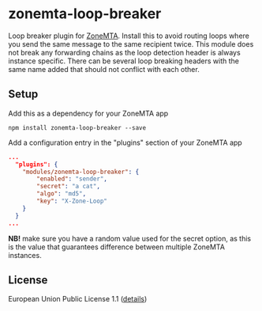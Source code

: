 # zonemta-loop-breaker

Loop breaker plugin for [ZoneMTA](https://github.com/zone-eu/zone-mta). Install this to avoid routing loops where you send the same message to the same recipient twice. This module does not break any forwarding chains as the loop detection header is always instance specific. There can be several loop breaking headers with the same name added that should not conflict with each other.

## Setup

Add this as a dependency for your ZoneMTA app

```
npm install zonemta-loop-breaker --save
```

Add a configuration entry in the "plugins" section of your ZoneMTA app

```json
...
  "plugins": {
    "modules/zonemta-loop-breaker": {
        "enabled": "sender",
        "secret": "a cat",
        "algo": "md5",
        "key": "X-Zone-Loop"
    }
  }
...
```

**NB!** make sure you have a random value used for the secret option, as this is the value that guarantees difference between multiple ZoneMTA instances.

## License

European Union Public License 1.1 ([details](http://ec.europa.eu/idabc/eupl.html))
